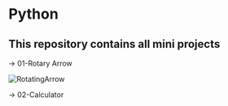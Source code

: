 # Python

## This repository contains all mini projects 
 -> 01-Rotary Arrow
 
 ![RotatingArrow](https://user-images.githubusercontent.com/115734048/211103352-24278aa9-479e-4ce1-ab59-6940341f65cb.gif)
 
 
  -> 02-Calculator 
